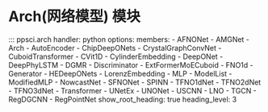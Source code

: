 # Arch(网络模型) 模块

::: ppsci.arch
    handler: python
    options:
      members:
        - AFNONet
        - AMGNet
        - Arch
        - AutoEncoder
        - ChipDeepONets
        - CrystalGraphConvNet
        - CuboidTransformer
        - CVit1D
        - CylinderEmbedding
        - DeepONet
        - DeepPhyLSTM
        - DGMR
        - Discriminator
        - ExtFormerMoECuboid
        - FNO1d
        - Generator
        - HEDeepONets
        - LorenzEmbedding
        - MLP
        - ModelList
        - ModifiedMLP
        - NowcastNet
        - SFNONet
        - SPINN
        - TFNO1dNet
        - TFNO2dNet
        - TFNO3dNet
        - Transformer
        - UNetEx
        - UNONet
        - USCNN
        - LNO
        - TGCN
        - RegDGCNN
        - RegPointNet
      show_root_heading: true
      heading_level: 3
